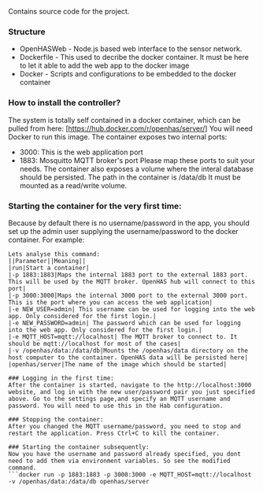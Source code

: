 Contains source code for the project. 
### Structure
* OpenHASWeb - Node.js based web interface to the sensor network.
* Dockerfile - This used to decribe the docker container. It must be here to let it able to add the web app to the docker image
* Docker - Scripts and configurations to be embedded to the docker container

### How to install the controller?
The system is totally self contained in a docker container, which can be pulled from here: [https://hub.docker.com/r/openhas/server/] You will need Docker to run this image. 
The container exposes two internal ports:
* 3000: This is the web application port
* 1883: Mosquitto MQTT broker's port
Please map these ports to suit your needs.
The container also exposes a volume where the interal database should be persisted. The path in the container is /data/db It must be mounted as a read/write volume.

### Starting the container for the very first time: 
Because by default there is no username/password in the app, you should set up the admin user supplying the username/password to the docker container. For example:
```docker run -p 1883:1883 -p 3000:3000 -e NEW_USER=admin -e NEW_PASSWORD=admin -e MQTT_HOST=mqtt://localhost -v /openhas/data:/data/db openhas/server
Lets analyse this command:
||Parameter||Meaning||
|run|Start a container|
|-p 1883:1883|Maps the internal 1883 port to the external 1883 port. This will be used by the MQTT broker. OpenHAS hub will connect to this port|
|-p 3000:3000|Maps the internal 3000 port to the external 3000 port. This is the port where you can access the web application|
|-e NEW_USER=admin| This username can be used for logging into the web app. Only considered for the first login.|
|-e NEW_PASSWORD=admin| The password which can be used for logging into the web app. Only considered for the first login.|
|-e MQTT_HOST=mqtt://localhost| The MQTT broker to connect to. It should be mqtt://localhost for most of the cases|
|-v /openhas/data:/data/db|Mounts the /openhas/data directory on the host computer to the container. OpenHAS data will be persisted here|
|openhas/server|The name of the image which should be started|

### Logging in the first time:
After the container is started, navigate to the http://localhost:3000 website, and log in with the new user/password pair you just specified above. Go to the settings page,and specify an MQTT username and password. You will need to use this in the Hab configuration.

### Stopping the container:
After you changed the MQTT username/password, you need to stop and restart the application. Press Ctrl+C to kill the container.

### Starting the container subsequently: 
Now you have the username and password already specified, you dont need to add them via environment variables. So see the modified command.
```docker run -p 1883:1883 -p 3000:3000 -e MQTT_HOST=mqtt://localhost -v /openhas/data:/data/db openhas/server
